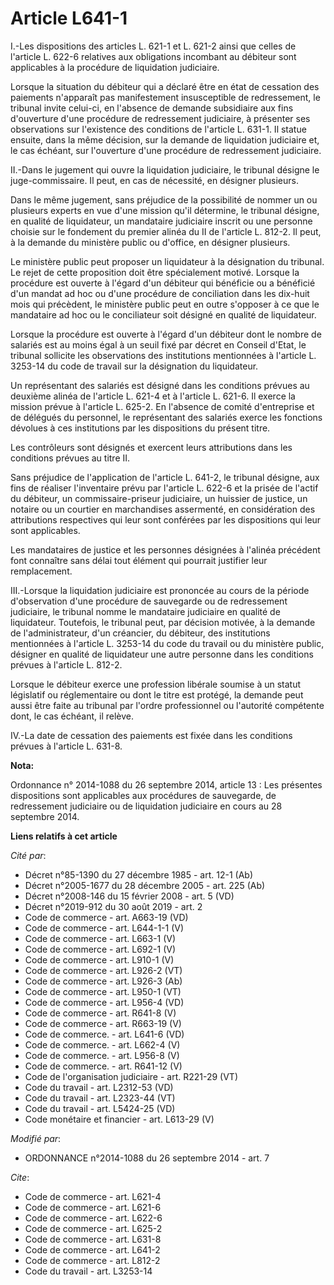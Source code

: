 # Article L641-1

I.-Les dispositions des articles L. 621-1 et L. 621-2 ainsi que celles de l'article L. 622-6 relatives aux obligations
incombant au débiteur sont applicables à la procédure de liquidation judiciaire. 

Lorsque la situation du débiteur qui a déclaré être en état de cessation des paiements n'apparaît pas manifestement
insusceptible de redressement, le tribunal invite celui-ci, en l'absence de demande subsidiaire aux fins d'ouverture d'une
procédure de redressement judiciaire, à présenter ses observations sur l'existence des conditions de l'article L. 631-1. Il
statue ensuite, dans la même décision, sur la demande de liquidation judiciaire et, le cas échéant, sur l'ouverture d'une
procédure de redressement judiciaire. 

II.-Dans le jugement qui ouvre la liquidation judiciaire, le tribunal désigne le juge-commissaire. Il peut, en cas de
nécessité, en désigner plusieurs. 

Dans le même jugement, sans préjudice de la possibilité de nommer un ou plusieurs experts en vue d'une mission qu'il
détermine, le tribunal désigne, en qualité de liquidateur, un mandataire judiciaire inscrit ou une personne choisie sur le
fondement du premier alinéa du II de l'article L. 812-2. Il peut, à la demande du ministère public ou d'office, en désigner
plusieurs. 

Le ministère public peut proposer un liquidateur à la désignation du tribunal. Le rejet de cette proposition doit être
spécialement motivé. Lorsque la procédure est ouverte à l'égard d'un débiteur qui bénéficie ou a bénéficié d'un mandat ad hoc
ou d'une procédure de conciliation dans les dix-huit mois qui précèdent, le ministère public peut en outre s'opposer à ce que
le mandataire ad hoc ou le conciliateur soit désigné en qualité de liquidateur. 

Lorsque la procédure est ouverte à l'égard d'un débiteur dont le nombre de salariés est au moins égal à un seuil fixé par
décret en Conseil d'Etat, le tribunal sollicite les observations des institutions mentionnées à l'article L. 3253-14 du code
de travail sur la désignation du liquidateur. 

Un représentant des salariés est désigné dans les conditions prévues au deuxième alinéa de l'article L. 621-4 et à l'article
L. 621-6. Il exerce la mission prévue à l'article L. 625-2. En l'absence de comité d'entreprise et de délégués du personnel,
le représentant des salariés exerce les fonctions dévolues à ces institutions par les dispositions du présent titre. 

Les contrôleurs sont désignés et exercent leurs attributions dans les conditions prévues au titre II. 

Sans préjudice de l'application de l'article L. 641-2, le tribunal désigne, aux fins de réaliser l'inventaire prévu par
l'article L. 622-6 et la prisée de l'actif du débiteur, un commissaire-priseur judiciaire, un huissier de justice, un notaire
ou un courtier en marchandises assermenté, en considération des attributions respectives qui leur sont conférées par les
dispositions qui leur sont applicables. 

Les mandataires de justice et les personnes désignées à l'alinéa précédent font connaître sans délai tout élément qui
pourrait justifier leur remplacement. 

III.-Lorsque la liquidation judiciaire est prononcée au cours de la période d'observation d'une procédure de sauvegarde ou de
redressement judiciaire, le tribunal nomme le mandataire judiciaire en qualité de liquidateur. Toutefois, le tribunal peut,
par décision motivée, à la demande de l'administrateur, d'un créancier, du débiteur, des institutions mentionnées à l'article
L. 3253-14 du code du travail ou du ministère public, désigner en qualité de liquidateur une autre personne dans les
conditions prévues à l'article L. 812-2. 

Lorsque le débiteur exerce une profession libérale soumise à un statut législatif ou réglementaire ou dont le titre est
protégé, la demande peut aussi être faite au tribunal par l'ordre professionnel ou l'autorité compétente dont, le cas
échéant, il relève. 

IV.-La date de cessation des paiements est fixée dans les conditions prévues à l'article L. 631-8.

**Nota:**

Ordonnance n° 2014-1088 du 26 septembre 2014, article 13 : Les présentes dispositions sont applicables aux procédures de
sauvegarde, de redressement judiciaire ou de liquidation judiciaire en cours au 28 septembre 2014.

**Liens relatifs à cet article**

_Cité par_:

  - Décret n°85-1390 du 27 décembre 1985 - art. 12-1 (Ab)
  - Décret n°2005-1677 du 28 décembre 2005 - art. 225 (Ab)
  - Décret n°2008-146 du 15 février 2008 - art. 5 (VD)
  - Décret n°2019-912 du 30 août 2019 - art. 2
  - Code de commerce - art. A663-19 (VD)
  - Code de commerce - art. L644-1-1 (V)
  - Code de commerce - art. L663-1 (V)
  - Code de commerce - art. L692-1 (V)
  - Code de commerce - art. L910-1 (V)
  - Code de commerce - art. L926-2 (VT)
  - Code de commerce - art. L926-3 (Ab)
  - Code de commerce - art. L950-1 (VT)
  - Code de commerce - art. L956-4 (VD)
  - Code de commerce - art. R641-8 (V)
  - Code de commerce - art. R663-19 (V)
  - Code de commerce. - art. L641-6 (VD)
  - Code de commerce. - art. L662-4 (V)
  - Code de commerce. - art. L956-8 (V)
  - Code de commerce. - art. R641-12 (V)
  - Code de l'organisation judiciaire - art. R221-29 (VT)
  - Code du travail - art. L2312-53 (VD)
  - Code du travail - art. L2323-44 (VT)
  - Code du travail - art. L5424-25 (VD)
  - Code monétaire et financier - art. L613-29 (V)

_Modifié par_:

  - ORDONNANCE n°2014-1088 du 26 septembre 2014 - art. 7

_Cite_:

  - Code de commerce - art. L621-4
  - Code de commerce - art. L621-6
  - Code de commerce - art. L622-6
  - Code de commerce - art. L625-2
  - Code de commerce - art. L631-8
  - Code de commerce - art. L641-2
  - Code de commerce - art. L812-2
  - Code du travail - art. L3253-14
